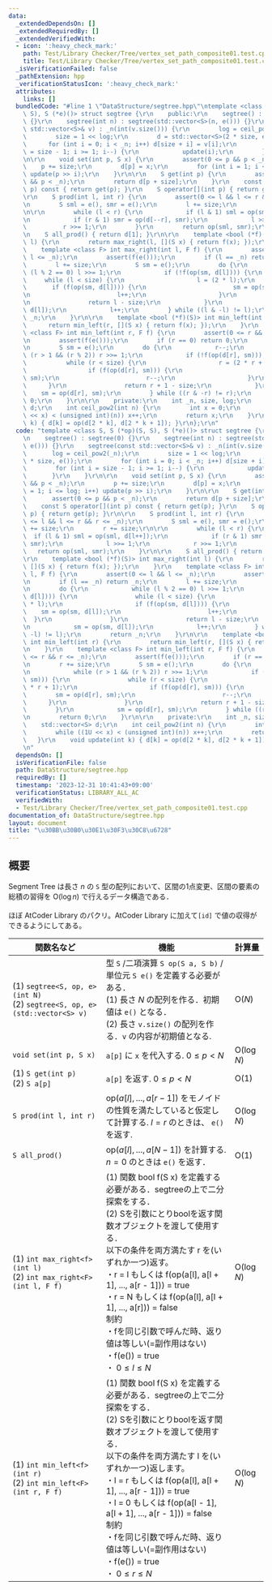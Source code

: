 ```yaml
---
data:
  _extendedDependsOn: []
  _extendedRequiredBy: []
  _extendedVerifiedWith:
  - icon: ':heavy_check_mark:'
    path: Test/Library Checker/Tree/vertex_set_path_composite01.test.cpp
    title: Test/Library Checker/Tree/vertex_set_path_composite01.test.cpp
  _isVerificationFailed: false
  _pathExtension: hpp
  _verificationStatusIcon: ':heavy_check_mark:'
  attributes:
    links: []
  bundledCode: "#line 1 \"DataStructure/segtree.hpp\"\ntemplate <class S, S (*op)(S,\
    \ S), S (*e)()> struct segtree {\r\n    public:\r\n    segtree() : segtree(0)\
    \ {}\r\n    segtree(int n) : segtree(std::vector<S>(n, e())) {}\r\n    segtree(const\
    \ std::vector<S>& v) : _n(int(v.size())) {\r\n        log = ceil_pow2(_n);\r\n\
    \        size = 1 << log;\r\n        d = std::vector<S>(2 * size, e());\r\n  \
    \      for (int i = 0; i < _n; i++) d[size + i] = v[i];\r\n        for (int i\
    \ = size - 1; i >= 1; i--) {\r\n            update(i);\r\n        }\r\n    }\r\
    \n\r\n    void set(int p, S x) {\r\n        assert(0 <= p && p < _n);\r\n    \
    \    p += size;\r\n        d[p] = x;\r\n        for (int i = 1; i <= log; i++)\
    \ update(p >> i);\r\n    }\r\n\r\n    S get(int p) {\r\n        assert(0 <= p\
    \ && p < _n);\r\n        return d[p + size];\r\n    }\r\n    const S operator[](int\
    \ p) const { return get(p); }\r\n    S operator[](int p) { return get(p); }\r\n\
    \r\n    S prod(int l, int r) {\r\n        assert(0 <= l && l <= r && r <= _n);\r\
    \n        S sml = e(), smr = e();\r\n        l += size;\r\n        r += size;\r\
    \n\r\n        while (l < r) {\r\n            if (l & 1) sml = op(sml, d[l++]);\r\
    \n            if (r & 1) smr = op(d[--r], smr);\r\n            l >>= 1;\r\n  \
    \          r >>= 1;\r\n        }\r\n        return op(sml, smr);\r\n    }\r\n\r\
    \n    S all_prod() { return d[1]; }\r\n\r\n    template <bool (*f)(S)> int max_right(int\
    \ l) {\r\n        return max_right(l, [](S x) { return f(x); });\r\n    }\r\n\
    \    template <class F> int max_right(int l, F f) {\r\n        assert(0 <= l &&\
    \ l <= _n);\r\n        assert(f(e()));\r\n        if (l == _n) return _n;\r\n\
    \        l += size;\r\n        S sm = e();\r\n        do {\r\n            while\
    \ (l % 2 == 0) l >>= 1;\r\n            if (!f(op(sm, d[l]))) {\r\n           \
    \     while (l < size) {\r\n                    l = (2 * l);\r\n             \
    \       if (f(op(sm, d[l]))) {\r\n                        sm = op(sm, d[l]);\r\
    \n                        l++;\r\n                    }\r\n                }\r\
    \n                return l - size;\r\n            }\r\n            sm = op(sm,\
    \ d[l]);\r\n            l++;\r\n        } while ((l & -l) != l);\r\n        return\
    \ _n;\r\n    }\r\n\r\n    template <bool (*f)(S)> int min_left(int r) {\r\n  \
    \      return min_left(r, [](S x) { return f(x); });\r\n    }\r\n    template\
    \ <class F> int min_left(int r, F f) {\r\n        assert(0 <= r && r <= _n);\r\
    \n        assert(f(e()));\r\n        if (r == 0) return 0;\r\n        r += size;\r\
    \n        S sm = e();\r\n        do {\r\n            r--;\r\n            while\
    \ (r > 1 && (r % 2)) r >>= 1;\r\n            if (!f(op(d[r], sm))) {\r\n     \
    \           while (r < size) {\r\n                    r = (2 * r + 1);\r\n   \
    \                 if (f(op(d[r], sm))) {\r\n                        sm = op(d[r],\
    \ sm);\r\n                        r--;\r\n                    }\r\n          \
    \      }\r\n                return r + 1 - size;\r\n            }\r\n        \
    \    sm = op(d[r], sm);\r\n        } while ((r & -r) != r);\r\n        return\
    \ 0;\r\n    }\r\n\r\n    private:\r\n    int _n, size, log;\r\n    std::vector<S>\
    \ d;\r\n    int ceil_pow2(int n) {\r\n        int x = 0;\r\n        while ((1U\
    \ << x) < (unsigned int)(n)) x++;\r\n        return x;\r\n    }\r\n    void update(int\
    \ k) { d[k] = op(d[2 * k], d[2 * k + 1]); }\r\n};\r\n"
  code: "template <class S, S (*op)(S, S), S (*e)()> struct segtree {\r\n    public:\r\
    \n    segtree() : segtree(0) {}\r\n    segtree(int n) : segtree(std::vector<S>(n,\
    \ e())) {}\r\n    segtree(const std::vector<S>& v) : _n(int(v.size())) {\r\n \
    \       log = ceil_pow2(_n);\r\n        size = 1 << log;\r\n        d = std::vector<S>(2\
    \ * size, e());\r\n        for (int i = 0; i < _n; i++) d[size + i] = v[i];\r\n\
    \        for (int i = size - 1; i >= 1; i--) {\r\n            update(i);\r\n \
    \       }\r\n    }\r\n\r\n    void set(int p, S x) {\r\n        assert(0 <= p\
    \ && p < _n);\r\n        p += size;\r\n        d[p] = x;\r\n        for (int i\
    \ = 1; i <= log; i++) update(p >> i);\r\n    }\r\n\r\n    S get(int p) {\r\n \
    \       assert(0 <= p && p < _n);\r\n        return d[p + size];\r\n    }\r\n\
    \    const S operator[](int p) const { return get(p); }\r\n    S operator[](int\
    \ p) { return get(p); }\r\n\r\n    S prod(int l, int r) {\r\n        assert(0\
    \ <= l && l <= r && r <= _n);\r\n        S sml = e(), smr = e();\r\n        l\
    \ += size;\r\n        r += size;\r\n\r\n        while (l < r) {\r\n          \
    \  if (l & 1) sml = op(sml, d[l++]);\r\n            if (r & 1) smr = op(d[--r],\
    \ smr);\r\n            l >>= 1;\r\n            r >>= 1;\r\n        }\r\n     \
    \   return op(sml, smr);\r\n    }\r\n\r\n    S all_prod() { return d[1]; }\r\n\
    \r\n    template <bool (*f)(S)> int max_right(int l) {\r\n        return max_right(l,\
    \ [](S x) { return f(x); });\r\n    }\r\n    template <class F> int max_right(int\
    \ l, F f) {\r\n        assert(0 <= l && l <= _n);\r\n        assert(f(e()));\r\
    \n        if (l == _n) return _n;\r\n        l += size;\r\n        S sm = e();\r\
    \n        do {\r\n            while (l % 2 == 0) l >>= 1;\r\n            if (!f(op(sm,\
    \ d[l]))) {\r\n                while (l < size) {\r\n                    l = (2\
    \ * l);\r\n                    if (f(op(sm, d[l]))) {\r\n                    \
    \    sm = op(sm, d[l]);\r\n                        l++;\r\n                  \
    \  }\r\n                }\r\n                return l - size;\r\n            }\r\
    \n            sm = op(sm, d[l]);\r\n            l++;\r\n        } while ((l &\
    \ -l) != l);\r\n        return _n;\r\n    }\r\n\r\n    template <bool (*f)(S)>\
    \ int min_left(int r) {\r\n        return min_left(r, [](S x) { return f(x); });\r\
    \n    }\r\n    template <class F> int min_left(int r, F f) {\r\n        assert(0\
    \ <= r && r <= _n);\r\n        assert(f(e()));\r\n        if (r == 0) return 0;\r\
    \n        r += size;\r\n        S sm = e();\r\n        do {\r\n            r--;\r\
    \n            while (r > 1 && (r % 2)) r >>= 1;\r\n            if (!f(op(d[r],\
    \ sm))) {\r\n                while (r < size) {\r\n                    r = (2\
    \ * r + 1);\r\n                    if (f(op(d[r], sm))) {\r\n                \
    \        sm = op(d[r], sm);\r\n                        r--;\r\n              \
    \      }\r\n                }\r\n                return r + 1 - size;\r\n    \
    \        }\r\n            sm = op(d[r], sm);\r\n        } while ((r & -r) != r);\r\
    \n        return 0;\r\n    }\r\n\r\n    private:\r\n    int _n, size, log;\r\n\
    \    std::vector<S> d;\r\n    int ceil_pow2(int n) {\r\n        int x = 0;\r\n\
    \        while ((1U << x) < (unsigned int)(n)) x++;\r\n        return x;\r\n \
    \   }\r\n    void update(int k) { d[k] = op(d[2 * k], d[2 * k + 1]); }\r\n};\r\
    \n"
  dependsOn: []
  isVerificationFile: false
  path: DataStructure/segtree.hpp
  requiredBy: []
  timestamp: '2023-12-31 10:41:43+09:00'
  verificationStatus: LIBRARY_ALL_AC
  verifiedWith:
  - Test/Library Checker/Tree/vertex_set_path_composite01.test.cpp
documentation_of: DataStructure/segtree.hpp
layout: document
title: "\u30BB\u30B0\u30E1\u30F3\u30C8\u6728"
---
```


## 概要
Segment Tree は長さ $n$ の `S` 型の配列において、区間の1点変更、区間の要素の総積の習得を $\text{O}(\log n)$ で行えるデータ構造である．<br><br>
ほぼ AtCoder Library のパクリ。AtCoder Library に加えて`[id]` で値の収得ができるようにしてある。<br>


|関数名など|機能|計算量|
|---------|----|-----|
|(1) `segtree<S, op, e>(int N)` <br> (2) `segtree<S, op, e>(std::vector<S> v)` | 型 `S` /二項演算 `S op(S a, S b)` /単位元 `S e()` を定義する必要がある．<br> (1) 長さ $N$ の配列を作る．初期値は `e()` となる．<br> (2) 長さ `v.size()` の配列を作る．`v` の内容が初期値となる. | $\text{O}(N)$ |
| `void set(int p, S x)` | `a[p]` に `x` を代入する.   $0 \leq p < N$  | $\text{O}(\log N)$ |
|(1) `S get(int p)` <br> (2) `S a[p]` | `a[p]` を返す. $0 \leq p < N$  | $\text{O}(1)$ |
| `S prod(int l, int r)`| $\text{op}(a[l], \ldots, a[r - 1])$ をモノイドの性質を満たしていると仮定して計算する. $l = r$ のときは、 `e()` を返す. | $\text{O}(\log N)$ |
| `S all_prod()` | $\text{op}(a[l], \ldots, a[N - 1])$ を計算する.  $n = 0$ のときは `e()` を返す．| $\text{O}(1)$ |
|(1) `int max_right<f>(int l)` <br> (2) `int max_right<F>(int l, F f)` | (1) 関数 bool f(S x) を定義する必要がある．segtreeの上で二分探索をする．<br> (2) Sを引数にとりboolを返す関数オブジェクトを渡して使用する．<br> 以下の条件を両方満たす r を(いずれか一つ)返す。 <br>・r = l もしくは f(op(a[l], a[l + 1], ..., a[r - 1])) = true <br>・r = N もしくは f(op(a[l], a[l + 1], ..., a[r])) = false <br> 制約 <br>・fを同じ引数で呼んだ時、返り値は等しい(=副作用はない) <br>・f(e()) = true <br>・ $0 \leq l \leq N$ |$\text{O}(\log N)$|
|(1) `int min_left<f>(int r)` <br> (2) `int min_left<F>(int r, F f)` |(1) 関数 bool f(S x) を定義する必要がある．segtreeの上で二分探索をする．<br>(2) Sを引数にとりboolを返す関数オブジェクトを渡して使用する．<br> 以下の条件を両方満たす l を(いずれか一つ)返します。<br>・l = r もしくは f(op(a[l], a[l + 1], ..., a[r - 1])) = true<br>・l = 0 もしくは f(op(a[l - 1], a[l + 1], ..., a[r - 1])) = false<br>制約<br>・fを同じ引数で呼んだ時、返り値は等しい(=副作用はない)<br>・f(e()) = true<br>・ $0 \leq r \leq N$ | $\text{O}(\log N)$ |
